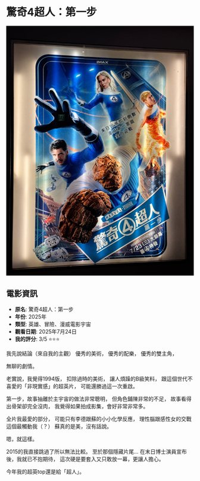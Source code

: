 # 驚奇4超人：第一步
![image](imgs/fantastic_4_first_step.jpg)

## 電影資訊
- **原名**: 驚奇4超人：第一步
- **年份**: 2025年
- **類型**: 英雄、冒險、漫威電影宇宙
- **觀看日期**: 2025年7月24日
- **我的評分**: 3/5 ⭐⭐⭐

我先說結論（來自我的主觀）
優秀的美術，
優秀的配樂，
優秀的雙主角，

無聊的劇情。

老實說，我覺得1994版，
扣除過時的美術，
讓人煩躁的B級笑料，
跟這個世代不喜愛的「非現實感」的超英片，
可能還勝過這一次重啟。

第一步，故事抽離於主宇宙的做法非常聰明，
但角色鋪陳非常的不足，
故事看得出骨架卻完全沒肉，
我覺得如果拍成影集，會好非常非常多。

全片我最愛的部分，
可能只有李德跟蘇的小小化學反應，
理性腦跟感性女的交戰這個最觸動我（？）
蘇真的是美，沒有話說。

嗯，就這樣。

2015的我直接跳過了所以無法比較。
至於那個隱藏片尾…
在末日博士演員宣布後，我就已不抱期待，
這次硬是要套入又只敢放一幕，更讓人擔心。

今年我的超英top還是給「超人」。